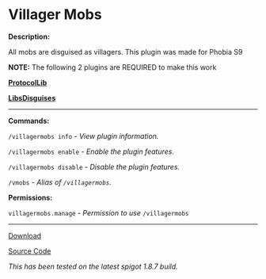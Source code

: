 # Villager Mobs

**Description:**

All mobs are disguised as villagers. This plugin was made for Phobia S9

**NOTE:** The following 2 plugins are REQUIRED to make this work

[**ProtocolLib**](https://www.spigotmc.org/resources/protocollib.1997/download?version=69182)

[**LibsDisguises**](https://www.spigotmc.org/resources/libs-disguises.81/download?version=69816)

___

**Commands:**

`/villagermobs info` - *View plugin information.*

`/villagermobs enable` - *Enable the plugin features.*

`/villagermobs disable` - *Disable the plugin features.*

`/vmobs` - *Alias of `/villagermobs`.*

**Permissions:**

`villagermobs.manage` - *Permission to use* `/villagermobs`

___

[Download](https://github.com/LeonTG77/VillagerMobs/releases)

[Source Code](https://github.com/LeonTG77/VillagerMobs)

*This has been tested on the latest spigot 1.8.7 build.*
